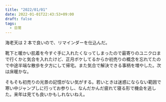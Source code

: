 ```yaml
---
title: "2022/01/01"
date: 2022-01-01T22:43:53+09:00
draft: false
tags:
  - 日常
---
```


海老天は 2 本で良いので、リマインダーを仕込んだ。

靴下と暖かい肌着を今すぐ手に入れたくなってしまったので最寄りのユニクロまで行くかと気合を入れたけど、正月ボケしてるからか初売りの概念を忘れてたので中途半端な散歩を夕方にして帰宅。また気合で解決できる事柄を増やした。次は床暖かな。

そもそも初売りの光景の記憶がない気がする。若いときは迷惑にならない範囲で寒い中ジャンプしに行ってお参りし、なんだかんだ疲れて寝る形で機会を逃した。来年は見ても良いかもしれないねえ。
